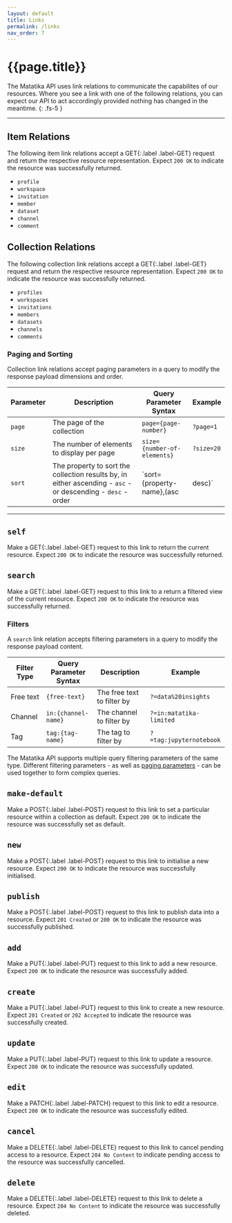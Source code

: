 ```yaml
---
layout: default
title: Links
permalink: /links
nav_order: 7
---
```


# {{page.title}}

The Matatika API uses link relations to communicate the capabilites of our resources.  Where you see a link with one of the following relations, you can expect our API to act accordingly provided nothing has changed in the meantime.
{: .fs-5 }

---

## Item Relations
The following item link relations accept a <span>GET</span>{:.label .label-GET} request and return the respective resource representation. Expect `200 OK` to indicate the resource was successfully returned.
- `profile`
- `workspace`
- `invitation`
- `member`
- `dataset`
- `channel`
- `comment`

## Collection Relations
The following collection link relations accept a <span>GET</span>{:.label .label-GET} request and return the respective resource representation. Expect `200 OK` to indicate the resource was successfully returned.
- `profiles`
- `workspaces`
- `invitations`
- `members`
- `datasets`
- `channels`
- `comments`

### Paging and Sorting
Collection link relations accept paging parameters in a query to modify the response payload dimensions and order.

Parameter | Description | Query Parameter Syntax | Example
--- | --- | --- | ---
`page` | The page of the collection | `page={page-number}` | `?page=1`
`size` | The number of elements to display per page | `size={number-of-elements}` | `?size=20`
`sort` | The property to sort the collection results by, in either ascending - `asc` - or descending - `desc` -  order | `sort={property-name},(asc|desc)` | `?sort=name,asc`

---

## `self`
Make a <span>GET</span>{:.label .label-GET} request to this link to return the current resource. Expect `200 OK` to indicate the resource was successfully returned.

## `search`
Make a <span>GET</span>{:.label .label-GET} request to this link to a return a filtered view of the current resource. Expect `200 OK` to indicate the resource was successfully returned.

### Filters
A `search` link relation accepts filtering parameters in a query to modify the response payload content.

Filter Type | Query Parameter Syntax | Description | Example
--- | --- | --- | ---
Free text | `{free-text}` | The free text to filter by | `?=data%20insights`
Channel | `in:{channel-name}` | The channel to filter by | `?=in:matatika-limited`
Tag | `tag:{tag-name}` | The tag to filter by | `?=tag:jupyternotebook`

The Matatika API supports multiple query filtering parameters of the same type. Different filtering parameters - as well as [paging parameters](#paging) - can be used together to form complex queries. 

## `make-default`
Make a <span>POST</span>{:.label .label-POST} request to this link to set a particular resource within a collection as default. Expect `200 OK` to indicate the resource was successfully set as default.

## `new`
Make a <span>POST</span>{:.label .label-POST} request to this link to initialise a new resource. Expect `200 OK` to indicate the resource was successfully initialised.

## `publish`
Make a <span>POST</span>{:.label .label-POST} request to this link to publish data into a resource. Expect `201 Created` or `200 OK` to indicate the resource was successfully published.

## `add`
Make a <span>PUT</span>{:.label .label-PUT} request to this link to add a new resource. Expect `200 OK` to indicate the resource was successfully added.

## `create`
Make a <span>PUT</span>{:.label .label-PUT} request to this link to create a new resource. Expect `201 Created` or `202 Accepted` to indicate the resource was successfully created.

## `update`
Make a <span>PUT</span>{:.label .label-PUT} request to this link to update a resource. Expect `200 OK` to indicate the resource was successfully updated.

## `edit`
Make a <span>PATCH</span>{:.label .label-PATCH} request to this link to edit a resource. Expect `200 OK` to indicate the resource was successfully edited.

## `cancel` 
Make a <span>DELETE</span>{:.label .label-DELETE} request to this link to cancel pending access to a resource. Expect `204 No Content` to indicate pending access to the resource was successfully cancelled.

## `delete`
Make a <span>DELETE</span>{:.label .label-DELETE} request to this link to delete a resource. Expect `204 No Content` to indicate the resource was successfully deleted.
